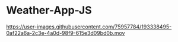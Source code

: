 # Weather-App-JS

https://user-images.githubusercontent.com/75957784/193338495-0af22a6a-2c3e-4a0d-98f9-615e3d09bd0b.mov


